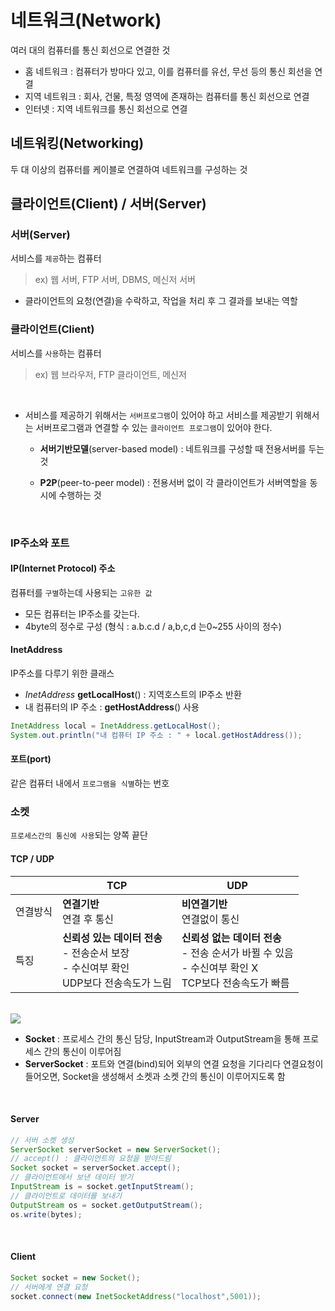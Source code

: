 ﻿# 네트워크(Network)
여러 대의 컴퓨터를 통신 회선으로 연결한 것

- 홈 네트워크 : 컴퓨터가 방마다 있고, 이를 컴퓨터를 유선, 무선 등의 통신 회선을 연결
- 지역 네트워크 : 회사, 건물, 특정 영역에 존재하는 컴퓨터를 통신 회선으로 연결
- 인터넷 : 지역 네트워크를 통신 회선으로 연결

## 네트워킹(Networking)
두 대 이상의 컴퓨터를 케이블로 연결하여 네트워크를 구성하는 것

## 클라이언트(Client) / 서버(Server)
### 서버(Server)
서비스를 `제공`하는 컴퓨터

> ex) 웹 서버, FTP 서버, DBMS, 메신저 서버

- 클라이언트의 요청(연결)을 수락하고,  작업을 처리 후 그 결과를 보내는 역할

### 클라이언트(Client)
서비스를 `사용`하는 컴퓨터

> ex) 웹 브라우저, FTP 클라이언트, 메신저

<br/>

- 서비스를 제공하기 위해서는 `서버프로그램`이 있어야 하고 서비스를 제공받기 위해서는 서버프로그램과 연결할 수 있는 `클라이언트 프로그램`이 있어야 한다.
	- **서버기반모델**(server-based model) : 네트워크를 구성할 때 전용서버를 두는 것

	- **P2P**(peer-to-peer model) : 전용서버 없이 각 클라이언트가 서버역할을 동시에 수행하는 것
<br/>

### IP주소와 포트
#### IP(Internet Protocol) 주소
컴퓨터를 `구별`하는데 사용되는 `고유한 값`

- 모든 컴퓨터는 IP주소를 갖는다.
- 4byte의 정수로 구성 (형식 : a.b.c.d  /  a,b,c,d 는0~255 사이의 정수)

#### InetAddress
IP주소를 다루기 위한 클래스

- *InetAddress* **getLocalHost**() : 지역호스트의 IP주소 반환 
- 내 컴퓨터의 IP 주소 : **getHostAddress**() 사용
```java
InetAddress local = InetAddress.getLocalHost();
System.out.println("내 컴퓨터 IP 주소 : " + local.getHostAddress());
```

#### 포트(port)
같은 컴퓨터 내에서 `프로그램을 식별`하는 번호
<br/>

### 소켓
`프로세스간의 통신에 사용`되는 양쪽 끝단
<br/>

#### TCP / UDP

|  | TCP| UDP	|
|--|--|--|
|연결방식 | **연결기반** <br/> 연결 후  통신 |**비연결기반** <br/> 연결없이 통신 	|
|특징 |**신뢰성 있는 데이터 전송** <br/> - 전송순서 보장 <br/> - 수신여부 확인 <br/> UDP보다 전송속도가 느림 |**신뢰성 없는 데이터 전송** <br/>	- 전송 순서가 바뀔 수 있음 <br/> - 수신여부 확인 X <br/> TCP보다 전송속도가 빠름|
 <br/>
 
<img src="https://user-images.githubusercontent.com/46274903/95432304-726f5300-0989-11eb-98e4-6eefe13d21e6.PNG " width=""  height="">

- **Socket** : 프로세스 간의 통신 담당, InputStream과 OutputStream을 통해 프로세스 간의 통신이 이루어짐
- **ServerSocket** : 포트와 연결(bind)되어 외부의 연결 요청을 기다리다 연결요청이 들어오면, Socket을 생성해서 소켓과 소켓 간의 통신이 이루어지도록 함
<br/>

#### Server
```java
// 서버 소켓 생성
ServerSocket serverSocket = new ServerSocket();
// accept() : 클라이언트의 요청을 받아드림
Socket socket = serverSocket.accept();
// 클라이언트에서 보낸 데이터 받기
InputStream is = socket.getInputStream();
// 클라이언트로 데이터를 보내기
OutputStream os = socket.getOutputStream();
os.write(bytes);
```
<br/>

#### Client
```java
Socket socket = new Socket();
// 서버에게 연결 요청
socket.connect(new InetSocketAddress("localhost",5001));
```
